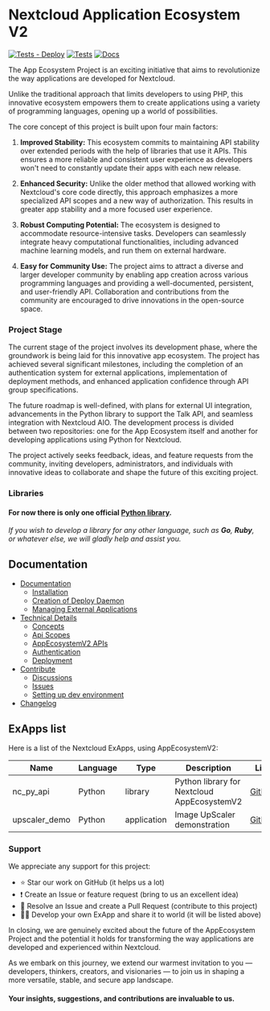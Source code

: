 # Nextcloud Application Ecosystem V2

[![Tests - Deploy](https://github.com/cloud-py-api/app_ecosystem_v2/actions/workflows/tests-deploy.yml/badge.svg)](https://github.com/cloud-py-api/app_ecosystem_v2/actions/workflows/tests-deploy.yml)
[![Tests](https://github.com/cloud-py-api/app_ecosystem_v2/actions/workflows/tests.yml/badge.svg)](https://github.com/cloud-py-api/app_ecosystem_v2/actions/workflows/tests.yml)
[![Docs](https://github.com/cloud-py-api/app_ecosystem_v2/actions/workflows/docs.yml/badge.svg)](https://cloud-py-api.github.io/app_ecosystem_v2/)


The App Ecosystem Project is an exciting initiative that aims to revolutionize the way applications are developed for Nextcloud. 

Unlike the traditional approach that limits developers to using PHP, this innovative ecosystem empowers them 
to create applications using a variety of programming languages, opening up a world of possibilities.

The core concept of this project is built upon four main factors:

1. **Improved Stability:** This ecosystem commits to maintaining API stability over extended periods with the help of libraries that use it APIs. 
This ensures a more reliable and consistent user experience as developers won't need to constantly update their apps with each new release.

2. **Enhanced Security:** Unlike the older method that allowed working with Nextcloud's core code directly, this approach
emphasizes a more specialized API scopes and a new way of authorization.
This results in greater app stability and a more focused user experience.

3. **Robust Computing Potential:** The ecosystem is designed to accommodate resource-intensive tasks. 
Developers can seamlessly integrate heavy computational functionalities, including advanced machine learning models, and run them on external hardware.

4. **Easy for Community Use:** The project aims to attract a diverse and larger developer community by enabling app creation 
across various programming languages and providing a well-documented, persistent, and user-friendly API.
Collaboration and contributions from the community are encouraged to drive innovations in the open-source space.

### Project Stage

The current stage of the project involves its development phase, where the groundwork is being laid for this innovative app ecosystem. 
The project has achieved several significant milestones, including the completion of an authentication system for external 
applications, implementation of deployment methods, and enhanced application confidence through API group specifications.

The future roadmap is well-defined, with plans for external UI integration, advancements in the Python library to support the Talk API, 
and seamless integration with Nextcloud AIO. 
The development process is divided between two repositories: one for the App Ecosystem itself and another for developing 
applications using Python for Nextcloud.

The project actively seeks feedback, ideas, and feature requests from the community, inviting developers, administrators, 
and individuals with innovative ideas to collaborate and shape the future of this exciting project.

### Libraries

#### For now there is only one official [Python library](https://github.com/cloud-py-api/nc_py_api).

_If you wish to develop a library for any other language, such as **Go**, **Ruby**, or whatever else, we will gladly help and assist you._

## Documentation

- [Documentation](https://cloud-py-api.github.io/app_ecosystem_v2/)
	- [Installation](https://cloud-py-api.github.io/app_ecosystem_v2/Installation.html)
	- [Creation of Deploy Daemon](https://cloud-py-api.github.io/app_ecosystem_v2/ManagingExternalApplications.html)
	- [Managing External Applications](https://cloud-py-api.github.io/app_ecosystem_v2/CreationOfDeployDaemon.html)
- [Technical Details](https://cloud-py-api.github.io/app_ecosystem_v2/tech_details/index.html)
	- [Concepts](https://cloud-py-api.github.io/app_ecosystem_v2/Concepts.html)
	- [Api Scopes](https://cloud-py-api.github.io/app_ecosystem_v2/tech_details/ApiScopes.html)
	- [AppEcosystemV2 APIs](https://cloud-py-api.github.io/app_ecosystem_v2/tech_details/api/index.html)
    - [Authentication](https://cloud-py-api.github.io/app_ecosystem_v2/tech_details/Authentication.html)
    - [Deployment](https://cloud-py-api.github.io/app_ecosystem_v2/tech_details/Deployment.html)
- [Contribute](https://github.com/cloud-py-api/app_ecosystem_v2/blob/main/.github/CONTRIBUTING.md)
	- [Discussions](https://github.com/cloud-py-api/app_ecosystem_v2/discussions)
	- [Issues](https://github.com/cloud-py-api/app_ecosystem_v2/issues)
    - [Setting up dev environment](https://cloud-py-api.github.io/app_ecosystem_v2/DevSetup.html)
- [Changelog](https://github.com/cloud-py-api/app_ecosystem_v2/blob/main/CHANGELOG.md)

## ExApps list

Here is a list of the Nextcloud ExApps, using AppEcosystemV2:

| Name          | Language | Type        | Description                                 | Link                                                    |
|---------------|----------|-------------|---------------------------------------------|---------------------------------------------------------|
| nc_py_api     | Python   | library     | Python library for Nextcloud AppEcosystemV2 | [GitHub](https://github.com/cloud-py-api/nc_py_api)     |	
| upscaler_demo | Python   | application | Image UpScaler demonstration                | [GitHub](https://github.com/cloud-py-api/upscaler_demo) |

### Support

We appreciate any support for this project:

- ⭐ Star our work on GitHub (it helps us a lot)
- ❗ Create an Issue or feature request (bring to us an excellent idea)
- 💁 Resolve an Issue and create a Pull Request (contribute to this project)
- 🧑‍💻 Develop your own ExApp and share it to world (it will be listed above)

In closing, we are genuinely excited about the future of the AppEcosystem Project and the potential 
it holds for transforming the way applications are developed and experienced within Nextcloud. 

As we embark on this journey, we extend our warmest invitation to you — developers, thinkers, creators, and 
visionaries — to join us in shaping a more versatile, stable, and secure app landscape.

#### Your insights, suggestions, and contributions are invaluable to us.
